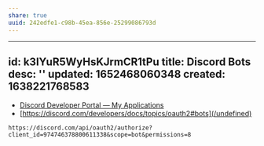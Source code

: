 ```yaml
---
share: true
uuid: 242edfe1-c98b-45ea-856e-25299086793d
---
```

---
id: k3IYuR5WyHsKJrmCR1tPu
title: Discord Bots
desc: ''
updated: 1652468060348
created: 1638221768583
---

* [Discord Developer Portal — My Applications](https://discord.com/developers/applications)
* [https://discord.com/developers/docs/topics/oauth2#bots](/undefined)

```
https://discord.com/api/oauth2/authorize?client_id=974746378800611338&scope=bot&permissions=8
```

